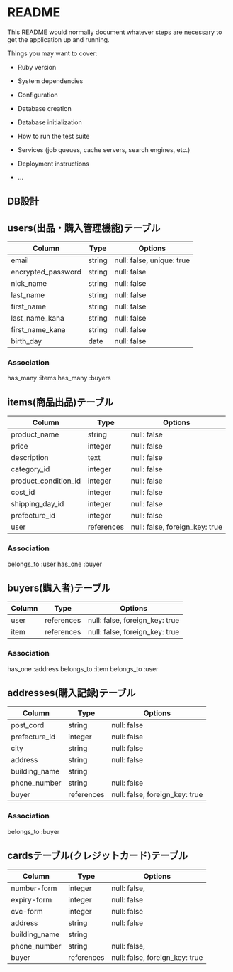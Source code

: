 # README

This README would normally document whatever steps are necessary to get the
application up and running.

Things you may want to cover:

* Ruby version

* System dependencies

* Configuration

* Database creation

* Database initialization

* How to run the test suite

* Services (job queues, cache servers, search engines, etc.)

* Deployment instructions

* ...

## DB設計

## users(出品・購入管理機能)テーブル

|Column               |Type    |Options                    |
|-------------------- |------- |-------------------------- |
| email               | string | null: false, unique: true |
| encrypted_password  | string | null: false               |
| nick_name           | string | null: false               |
| last_name           | string | null: false               |
| first_name          | string | null: false               |
| last_name_kana      | string | null: false               |
| first_name_kana     | string | null: false               |
| birth_day           | date   | null: false               |


### Association
has_many     :items
has_many     :buyers


## items(商品出品)テーブル

|Column                |Type        |Options                         |
|--------------------  |----------- |--------------------------------|
| product_name         | string     | null: false                    |(商品名)
| price                | integer    | null: false                    |(価格)
| description          | text       | null: false                    |(説明)
| category_id          | integer    | null: false                    |(商品詳細)
| product_condition_id | integer    | null: false                    |(商品状態)
| cost_id              | integer    | null: false                    |(配送料)
| shipping_day_id      | integer    | null: false                    |(購入日)
| prefecture_id        | integer    | null: false                    |(都道府県)
| user                 | references | null: false, foreign_key: true |


### Association
belongs_to :user
has_one    :buyer


## buyers(購入者)テーブル
| Column             | Type       | Options                        |
| ------------------ | ---------- | ------------------------------ |
| user               | references | null: false, foreign_key: true |
| item               | references | null: false, foreign_key: true |


### Association
has_one    :address
belongs_to :item
belongs_to :user


## addresses(購入記録)テーブル

| Column             | Type       | Options                        |
| ------------------ | ---------- | ------------------------------ |
| post_cord          | string     | null: false                    |(郵便番号)
| prefecture_id      | integer    | null: false                    |(都道府県)
| city               | string     | null: false                    |(市)
| address            | string     | null: false                    |(住所)
| building_name      | string     |                                |(ビル名)
| phone_number       | string     | null: false                    |(電話番号)
| buyer              | references | null: false, foreign_key: true |


### Association
belongs_to  :buyer

## cardsテーブル(クレジットカード)テーブル
| Column             | Type       | Options                        |
| ------------------ | ---------- | ------------------------------ |
| number-form        | integer    | null: false,                   |(カード番号)
| expiry-form        | integer    | null: false                    |(期限)
| cvc-form           | integer    | null: false                    |(カード背面4桁もしくは3桁の番号)
| address            | string     | null: false                    |(住所)
| building_name      | string     |                                |(ビル名)
| phone_number       | string     | null: false,                   |(電話番号)
| buyer              | references | null: false, foreign_key: true |
